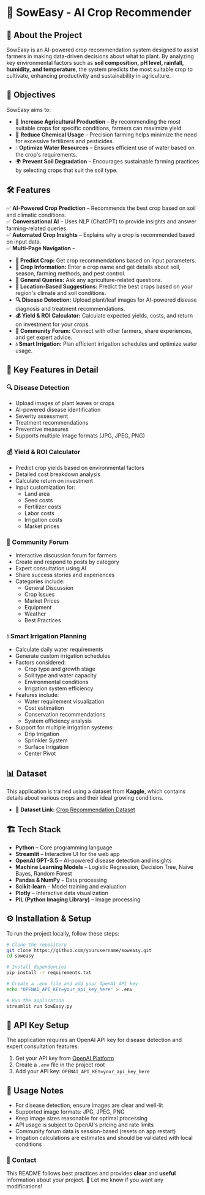 # 🌾 SowEasy - AI Crop Recommender

## 🚀 About the Project
SowEasy is an AI-powered crop recommendation system designed to assist farmers in making data-driven decisions about what to plant. By analyzing key environmental factors such as **soil composition, pH level, rainfall, humidity, and temperature**, the system predicts the most suitable crop to cultivate, enhancing productivity and sustainability in agriculture.

## 🎯 Objectives
SowEasy aims to:
- 🌱 **Increase Agricultural Production** – By recommending the most suitable crops for specific conditions, farmers can maximize yield.
- 🛑 **Reduce Chemical Usage** – Precision farming helps minimize the need for excessive fertilizers and pesticides.
- 💧 **Optimize Water Resources** – Ensures efficient use of water based on the crop's requirements.
- 🌍 **Prevent Soil Degradation** – Encourages sustainable farming practices by selecting crops that suit the soil type.

## 🛠 Features
✅ **AI-Powered Crop Prediction** – Recommends the best crop based on soil and climatic conditions.  
✅ **Conversational AI** – Uses NLP (ChatGPT) to provide insights and answer farming-related queries.  
✅ **Automated Crop Insights** – Explains why a crop is recommended based on input data.  
✅ **Multi-Page Navigation** –  
  - **🌱 Predict Crop:** Get crop recommendations based on input parameters.  
  - **📜 Crop Information:** Enter a crop name and get details about soil, season, farming methods, and pest control.  
  - **💬 General Queries:** Ask any agriculture-related questions.  
  - **📍 Location-Based Suggestions:** Predict the best crops based on your region's climate and soil conditions.  
  - **🔍 Disease Detection:** Upload plant/leaf images for AI-powered disease diagnosis and treatment recommendations.
  - **💰 Yield & ROI Calculator:** Calculate expected yields, costs, and return on investment for your crops.
  - **👥 Community Forum:** Connect with other farmers, share experiences, and get expert advice.
  - **💧 Smart Irrigation:** Plan efficient irrigation schedules and optimize water usage.

## 🌟 Key Features in Detail

### 🔍 Disease Detection
- Upload images of plant leaves or crops
- AI-powered disease identification
- Severity assessment
- Treatment recommendations
- Preventive measures
- Supports multiple image formats (JPG, JPEG, PNG)

### 💰 Yield & ROI Calculator
- Predict crop yields based on environmental factors
- Detailed cost breakdown analysis
- Calculate return on investment
- Input customization for:
  - Land area
  - Seed costs
  - Fertilizer costs
  - Labor costs
  - Irrigation costs
  - Market prices

### 👥 Community Forum
- Interactive discussion forum for farmers
- Create and respond to posts by category
- Expert consultation using AI
- Share success stories and experiences
- Categories include:
  - General Discussion
  - Crop Issues
  - Market Prices
  - Equipment
  - Weather
  - Best Practices

### 💧 Smart Irrigation Planning
- Calculate daily water requirements
- Generate custom irrigation schedules
- Factors considered:
  - Crop type and growth stage
  - Soil type and water capacity
  - Environmental conditions
  - Irrigation system efficiency
- Features include:
  - Water requirement visualization
  - Cost estimation
  - Conservation recommendations
  - System efficiency analysis
- Support for multiple irrigation systems:
  - Drip Irrigation
  - Sprinkler System
  - Surface Irrigation
  - Center Pivot

## 📊 Dataset
This application is trained using a dataset from **Kaggle**, which contains details about various crops and their ideal growing conditions.
- 📂 **Dataset Link:** [Crop Recommendation Dataset](https://www.kaggle.com/datasets/atharvaingle/crop-recommendation-dataset)

## 🏗 Tech Stack
- **Python** – Core programming language  
- **Streamlit** – Interactive UI for the web app  
- **OpenAI GPT-3.5** – AI-powered disease detection and insights  
- **Machine Learning Models** – Logistic Regression, Decision Tree, Naïve Bayes, Random Forest  
- **Pandas & NumPy** – Data processing  
- **Scikit-learn** – Model training and evaluation  
- **Plotly** – Interactive data visualization
- **PIL (Python Imaging Library)** – Image processing

## ⚙️ Installation & Setup
To run the project locally, follow these steps:
```bash
# Clone the repository
git clone https://github.com/yourusername/soweasy.git
cd soweasy

# Install dependencies
pip install -r requirements.txt

# Create a .env file and add your OpenAI API key
echo "OPENAI_API_KEY=your_api_key_here" > .env

# Run the application
streamlit run SowEasy.py
```

## 🔑 API Key Setup
The application requires an OpenAI API key for disease detection and expert consultation features:
1. Get your API key from [OpenAI Platform](https://platform.openai.com)
2. Create a `.env` file in the project root
3. Add your API key: `OPENAI_API_KEY=your_api_key_here`

## 📝 Usage Notes
- For disease detection, ensure images are clear and well-lit
- Supported image formats: JPG, JPEG, PNG
- Keep image sizes reasonable for optimal processing
- API usage is subject to OpenAI's pricing and rate limits
- Community forum data is session-based (resets on app restart)
- Irrigation calculations are estimates and should be validated with local conditions

### 📧 Contact

This README follows best practices and provides **clear** and **useful** information about your project. 🚀 Let me know if you want any modifications!

